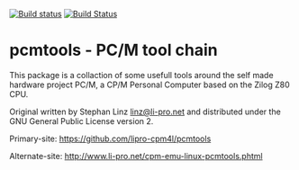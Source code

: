 [![Build status](https://ci.appveyor.com/api/projects/status/2qdvmas859h6mjd1/branch/master?svg=true)](https://ci.appveyor.com/project/rexut/lipro-cpm4l-pcmtools/branch/master)
[![Build Status](https://travis-ci.org/lipro-cpm4l/pcmtools.svg?branch=master)](https://travis-ci.org/lipro-cpm4l/pcmtools)

pcmtools - PC/M tool chain
==========================

This package is a collaction of some usefull tools around the self
made hardware project PC/M, a CP/M Personal Computer based on the
Zilog Z80 CPU.

Original written by Stephan Linz <linz@li-pro.net> and distributed
under the GNU General Public License version 2.

Primary-site: https://github.com/lipro-cpm4l/pcmtools

Alternate-site: http://www.li-pro.net/cpm-emu-linux-pcmtools.phtml
